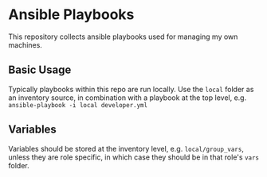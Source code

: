 # Ansible Playbooks
This repository collects ansible playbooks used for managing my own machines.  

## Basic Usage
Typically playbooks within this repo are run locally.  Use the `local` folder as an inventory source, in combination with a playbook at the top level, e.g.
`ansible-playbook -i local developer.yml`

## Variables
Variables should be stored at the inventory level, e.g. `local/group_vars`, unless they are role specific, in which case they should be in that role's `vars` folder.  